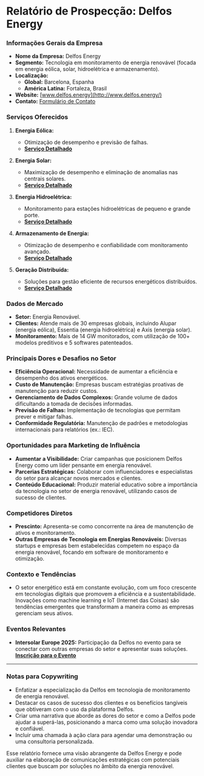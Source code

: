 # Relatório de Prospecção: Delfos Energy

### Informações Gerais da Empresa
- **Nome da Empresa:** Delfos Energy
- **Segmento:** Tecnologia em monitoramento de energia renovável (focada em energia eólica, solar, hidroelétrica e armazenamento).
- **Localização:**
  - **Global:** Barcelona, Espanha
  - **América Latina:** Fortaleza, Brasil
- **Website:** [www.delfos.energy](http://www.delfos.energy/)
- **Contato:** [Formulário de Contato](http://www.delfos.energy/contact)

### Serviços Oferecidos
1. **Energia Eólica:**
   - Otimização de desempenho e previsão de falhas.
   - **[Serviço Detalhado](http://www.delfos.energy/services/wind)**
   
2. **Energia Solar:**
   - Maximização de desempenho e eliminação de anomalias nas centrais solares.
   - **[Serviço Detalhado](http://www.delfos.energy/services/solar)**
   
3. **Energia Hidroelétrica:**
   - Monitoramento para estações hidroelétricas de pequeno e grande porte.
   - **[Serviço Detalhado](http://www.delfos.energy/services/hydro)**
   
4. **Armazenamento de Energia:**
   - Otimização de desempenho e confiabilidade com monitoramento avançado.
   - **[Serviço Detalhado](http://www.delfos.energy/services/storage)**
   
5. **Geração Distribuída:**
   - Soluções para gestão eficiente de recursos energéticos distribuídos.
   - **[Serviço Detalhado](http://www.delfos.energy/distributed-generation)**

### Dados de Mercado
- **Setor:** Energia Renovável.
- **Clientes:** Atende mais de 30 empresas globais, incluindo Alupar (energia eólica), Essentia (energia hidroelétrica) e Axis (energia solar).
- **Monitoramento:** Mais de 14 GW monitorados, com utilização de 100+ modelos preditivos e 5 softwares patenteados.

### Principais Dores e Desafios no Setor
- **Eficiência Operacional:** Necessidade de aumentar a eficiência e desempenho dos ativos energéticos.
- **Custo de Manutenção:** Empresas buscam estratégias proativas de manutenção para reduzir custos.
- **Gerenciamento de Dados Complexos:** Grande volume de dados dificultando a tomada de decisões informadas.
- **Previsão de Falhas:** Implementação de tecnologias que permitam prever e mitigar falhas.
- **Conformidade Regulatória:** Manutenção de padrões e metodologias internacionais para relatórios (ex.: IEC).

### Oportunidades para Marketing de Influência
- **Aumentar a Visibilidade:** Criar campanhas que posicionem Delfos Energy como um líder pensante em energia renovável.
- **Parcerias Estratégicas:** Colaborar com influenciadores e especialistas do setor para alcançar novos mercados e clientes.
- **Conteúdo Educacional:** Produzir material educativo sobre a importância da tecnologia no setor de energia renovável, utilizando casos de sucesso de clientes.

### Competidores Diretos
- **Prescinto:** Apresenta-se como concorrente na área de manutenção de ativos e monitoramento.
- **Outras Empresas de Tecnologia em Energias Renováveis:** Diversas startups e empresas bem estabelecidas competem no espaço da energia renovável, focando em software de monitoramento e otimização.

### Contexto e Tendências
- O setor energético está em constante evolução, com um foco crescente em tecnologias digitais que promovem a eficiência e a sustentabilidade. Inovações como machine learning e IoT (Internet das Coisas) são tendências emergentes que transformam a maneira como as empresas gerenciam seus ativos.

### Eventos Relevantes
- **Intersolar Europe 2025:** Participação da Delfos no evento para se conectar com outras empresas do setor e apresentar suas soluções. **[Inscrição para o Evento](http://www.delfos.energy/events/intersolar-europe-2025)**

---

### Notas para Copywriting
- Enfatizar a especialização da Delfos em tecnologia de monitoramento de energia renovável.
- Destacar os casos de sucesso dos clientes e os benefícios tangíveis que obtiveram com o uso da plataforma Delfos.
- Criar uma narrativa que aborde as dores do setor e como a Delfos pode ajudar a superá-las, posicionando a marca como uma solução inovadora e confiável.
- Incluir uma chamada à ação clara para agendar uma demonstração ou uma consultoria personalizada.

Esse relatório fornece uma visão abrangente da Delfos Energy e pode auxiliar na elaboração de comunicações estratégicas com potenciais clientes que buscam por soluções no âmbito da energia renovável.